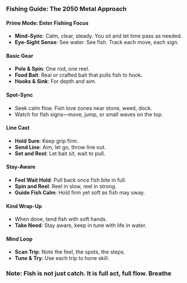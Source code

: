 ### Fishing Guide: The 2050 Metal Approach

#### **Prime Mode: Enter Fishing Focus**
   - **Mind-Sync**: Calm, clear, steady. You sit and let time pass as needed.
   - **Eye-Sight Sense**: See water. See fish. Track each move, each sign.

#### **Basic Gear**
   - **Pole & Spin**: One rod, one reel.
   - **Food Bait**: Real or crafted bait that pulls fish to hook.
   - **Hooks & Sink**: For depth and aim.

#### **Spot-Sync**
   - Seek calm flow. Fish love zones near stone, weed, dock.
   - Watch for fish signs—move, jump, or small waves on the top.

#### **Line Cast**
   - **Hold Sure**: Keep grip firm.
   - **Send Line**: Aim, let go, throw line out.
   - **Set and Rest**: Let bait sit, wait to pull.

#### **Stay-Aware**
   - **Feel Wait Hold**: Pull back once fish bite in full.
   - **Spin and Reel**: Reel in slow, reel in strong.
   - **Guide Fish Calm**: Hold firm yet soft as fish may sway.

#### **Kind Wrap-Up**
   - When done, tend fish with soft hands.
   - **Take Need**: Stay aware, keep in tune with life in water.

#### **Mind Loop**
   - **Scan Trip**: Note the feel, the spots, the steps.
   - **Tune & Try**: Use each trip to hone skill.

### Note: Fish is not just catch. It is full act, full flow. Breathe
